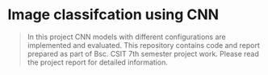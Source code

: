 # Image classifcation using CNN
> In this project CNN models with different configurations are implemented and evaluated. This repository contains code and report prepared as part of Bsc. CSIT 7th semester project work. Please read the project report for detailed information.
